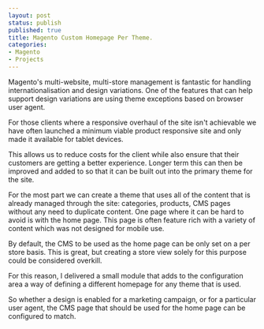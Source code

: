 ```yaml
---
layout: post
status: publish
published: true
title: Magento Custom Homepage Per Theme.
categories:
- Magento
- Projects
---
```


Magento's multi-website, multi-store management is fantastic for handling internationalisation
and design variations. One of the features that can help support design variations are using
theme exceptions based on browser user agent.

For those clients where a responsive overhaul of the site isn't achievable we have often launched
a minimum viable product responsive site and only made it available for tablet devices.

This allows us to reduce costs for the client while also ensure that their customers are getting
a better experience.  Longer term this can then be improved and added to so that it can be built out
into the primary theme for the site.

For the most part we can create a theme that uses all of the content that is already managed
through the site: categories, products, CMS pages without any need to duplicate content.  One page
where it can be hard to avoid is with the home page.  This page is often feature rich with a variety
of content which was not designed for mobile use.

By default, the CMS to be used as the home page can be only set on a per store basis.  This is great,
but creating a store view solely for this purpose could be considered overkill.

For this reason, I delivered a small module that adds to the configuration area a way of defining a
different homepage for any theme that is used.

So whether a design is enabled for a marketing campaign, or for a particular user agent, the CMS page
that should be used for the home page can be configured to match.

